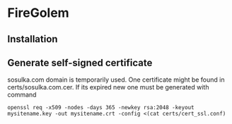 # FireGolem

## Installation

## Generate self-signed certificate

sosulka.com domain is temporarily used. One certificate might be found in certs/sosulka.com.cer.
If its expired new one must be generated with command
```
openssl req -x509 -nodes -days 365 -newkey rsa:2048 -keyout mysitename.key -out mysitename.crt -config <(cat certs/cert_ssl.conf)
```